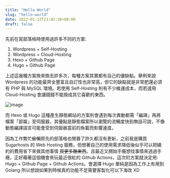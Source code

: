```yaml
---
title: "Hello World"
slug: "hello-world"
date: 2022-01-22T21:02:38+08:00
draft: false
---
```



先前在寫部落格時使用過許多不同的方案:
1. Wordpress + Self-Hosting
2. Wordpress + Cloud-Hosting
3. Hexo + Github Page
4. Hugo + Github Page

上述這幾種方案換來換去許多次，每種方案其實都有自己的優缺點。舉例來說 Wordpress 的功能最齊全豐富且自訂性也非常高，但它的缺點就是非常肥還必須有 PHP 與 MySQL 環境。若使用 Self-Hosting 則有不少維運成本，而若選用 Cloud-Hosting 會讓錢錢不能換成其它喜歡的東西。

![image](https://user-images.githubusercontent.com/7093550/151207577-1e1e31d6-2d55-4d77-b52b-96f87be37523.png)

而 Hexo 或 Hugo 這種產生靜態網站的方案則會遇到每次異動都需「編譯」再將檔案「部屬」至伺服器，其優點是靜態檔案所以瀏覽的流暢度快到無話可說，不像動態編譯語言可能會受到伺服器當前的負載而影響速度。

因為工作繁忙~~偷懶~~原先的部落格也閒置了許久都沒有更新，之前我是購買 Sugarhosts 的 Web Hosting 服務，但想著自己的使用需求降低後似乎可以把續約的費用省下來做其他事情 ~~買更多酷東西~~。且最近又開始手癢想找事情來過過手癮，正好藉著這個機會來玩最近很紅的 Github Actions，這次的方案就決定用: Hugo + Github Page + Github Actions。會選擇 Hugo 單純是因為工作上有用到 Golang 所以想說如果到時候真的功能不足需要客製化可以下海改 XD
